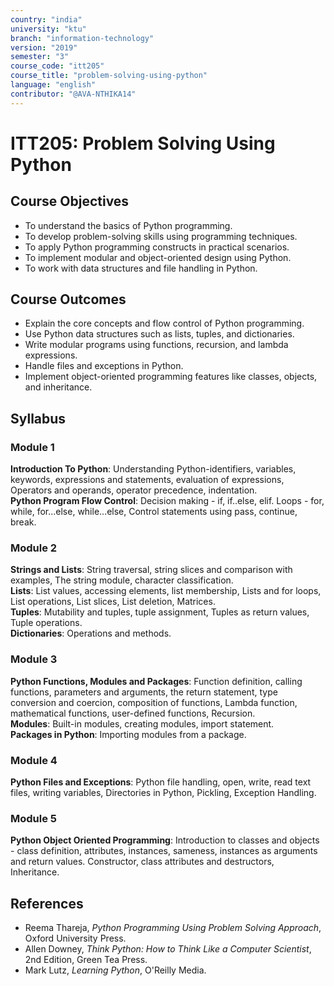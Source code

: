 ```yaml
---
country: "india"
university: "ktu"
branch: "information-technology"
version: "2019"
semester: "3"
course_code: "itt205"
course_title: "problem-solving-using-python"
language: "english"
contributor: "@AVA-NTHIKA14"
---
```


# ITT205: Problem Solving Using Python

## Course Objectives
- To understand the basics of Python programming.
- To develop problem-solving skills using programming techniques.
- To apply Python programming constructs in practical scenarios.
- To implement modular and object-oriented design using Python.
- To work with data structures and file handling in Python.

## Course Outcomes
- Explain the core concepts and flow control of Python programming.
- Use Python data structures such as lists, tuples, and dictionaries.
- Write modular programs using functions, recursion, and lambda expressions.
- Handle files and exceptions in Python.
- Implement object-oriented programming features like classes, objects, and inheritance.

## Syllabus

### Module 1
**Introduction To Python**: Understanding Python-identifiers, variables, keywords, expressions and statements, evaluation of expressions, Operators and operands, operator precedence, indentation.  
**Python Program Flow Control**: Decision making - if, if..else, elif. Loops - for, while, for...else, while...else, Control statements using pass, continue, break.

### Module 2
**Strings and Lists**: String traversal, string slices and comparison with examples, The string module, character classification.  
**Lists**: List values, accessing elements, list membership, Lists and for loops, List operations, List slices, List deletion, Matrices.  
**Tuples**: Mutability and tuples, tuple assignment, Tuples as return values, Tuple operations.  
**Dictionaries**: Operations and methods.

### Module 3
**Python Functions, Modules and Packages**: Function definition, calling functions, parameters and arguments, the return statement, type conversion and coercion, composition of functions, Lambda function, mathematical functions, user-defined functions, Recursion.  
**Modules**: Built-in modules, creating modules, import statement.  
**Packages in Python**: Importing modules from a package.

### Module 4
**Python Files and Exceptions**: Python file handling, open, write, read text files, writing variables, Directories in Python, Pickling, Exception Handling.

### Module 5
**Python Object Oriented Programming**: Introduction to classes and objects - class definition, attributes, instances, sameness, instances as arguments and return values. Constructor, class attributes and destructors, Inheritance.

## References
- Reema Thareja, *Python Programming Using Problem Solving Approach*, Oxford University Press.
- Allen Downey, *Think Python: How to Think Like a Computer Scientist*, 2nd Edition, Green Tea Press.
- Mark Lutz, *Learning Python*, O'Reilly Media.
